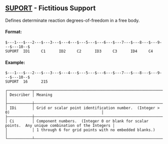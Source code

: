 ## [SUPORT](https://help.hexagonmi.com/bundle/MSC_Nastran_2022.4/page/Nastran_Combined_Book/qrg/bulkqrs/TOC.SUPORT.xhtml) - Fictitious Support

Defines determinate reaction degrees-of-freedom in a free body.

#### Format:

```nastran
$---1---$---2---$---3---$---4---$---5---$---6---$---7---$---8---$---9---$---10--$
SUPORT  ID1     C1      ID2     C2      ID3     C3      ID4     C4              
```

#### Example:

```nastran
$---1---$---2---$---3---$---4---$---5---$---6---$---7---$---8---$---9---$---10--$
SUPORT  16      215                                                             
```

```text
┌───────────┬────────────────────────────────────────────────────────────────────────────────────────────────────┐
│ Describer │ Meaning                                                                                            │
├───────────┼────────────────────────────────────────────────────────────────────────────────────────────────────┤
│ IDi       │ Grid or scalar point identification number.  (Integer > 0)                                         │
├───────────┼────────────────────────────────────────────────────────────────────────────────────────────────────┤
│ Ci        │ Component numbers.  (Integer 0 or blank for scalar points.  Any unique combination of the Integers │
│           │ 1 through 6 for grid points with no embedded blanks.)                                              │
└───────────┴────────────────────────────────────────────────────────────────────────────────────────────────────┘
```
